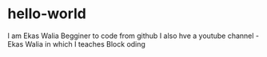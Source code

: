 # hello-world
I am Ekas Walia Begginer to code from github
I also hve a youtube channel - Ekas Walia in which I teaches Block oding
